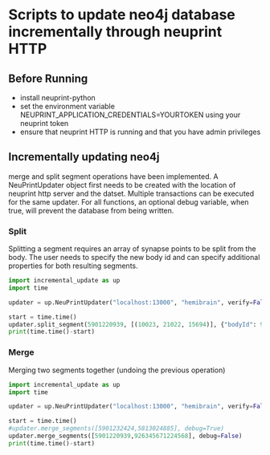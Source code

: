 # Scripts to update neo4j database incrementally through neuprint HTTP

## Before Running

* install neuprint-python
* set the environment variable NEUPRINT_APPLICATION_CREDENTIALS=YOURTOKEN using your neuprint token
* ensure that neuprint HTTP is running and that you have admin privileges

## Incrementally updating neo4j

merge and split segment operations have been implemented.  A NeuPrintUpdater object first
needs to be created with the location of neuprint http server and the datset.
Multiple transactions can be executed for the same updater.  For all functions,
an optional debug variable, when true, will prevent the database from being written.

### Split

Splitting a segment requires an array of synapse points to be split from the body.  The user
needs to specify the new body id and can specify additional properties for both resulting segments.

```python
import incremental_update as up
import time

updater = up.NeuPrintUpdater("localhost:13000", "hemibrain", verify=False)

start = time.time()
updater.split_segment(5901220939, [(10023, 21022, 15694)], {"bodyId": 926345671224568}, debug=False)
print(time.time()-start)
```

### Merge

Merging two segments together (undoing the previous operation)

```python
import incremental_update as up
import time

updater = up.NeuPrintUpdater("localhost:13000", "hemibrain", verify=False)

start = time.time()
#updater.merge_segments([5901232424,5813024885], debug=True)
updater.merge_segments([5901220939,926345671224568], debug=False)
print(time.time()-start)
```
